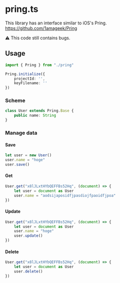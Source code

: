 # pring.ts

This library has an interface similar to iOS's Pring.
https://github.com/1amageek/Pring

⚠️ This code still contains bugs.

## Usage

``` typescript
import { Pring } from "./pring"

Pring.initialize({
    projectId: '',
    keyFilename: ''
})
```

### Scheme
``` typescript
class User extends Pring.Base {
    public name: String
}
```

### Manage data

#### Save
``` typescript
let user = new User()
user.name = "hoge"
user.save()
```

#### Get
``` typescript
User.get("x8lJLxtHYbQEFFBs52Hq", (document) => {
    let user = document as User
    user.name = "aodsijaposidfjpasdiojfpaoidfjpoa"
})
```

#### Update
``` typescript
User.get("x8lJLxtHYbQEFFBs52Hq", (document) => {
    let user = document as User
    user.name = "hoge"
    user.update()
})
```

#### Delete
``` typescript
User.get("x8lJLxtHYbQEFFBs52Hq", (document) => {
    let user = document as User
    user.delete()
})
```
